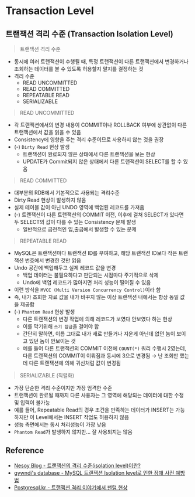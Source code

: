 # Transaction Level

## 트랜잭션 격리 수준 (Transaction Isolation Level)

> 트랜잭션 격리 수준

- 동시에 여러 트랜잭션이 수행될 때, 특정 트랜잭션이 다른 트랜잭션에서 변경하거나 조회하는 데이터를 볼 수 있도록 허용할지 말지를 결정하는 것
- 격리 수준
  - READ UNCOMMITTED
  - READ COMMITTED
  - REPEATABLE READ
  - SERIALIZABLE

> READ UNCOMMITTED

- 각 트랜잭션에서의 변경 내용이 COMMIT이나 ROLLBACK 여부에 상관없이 다른 트랜잭션에서 값을 읽을 수 있음
- Consistency에 영향을 주는 격리 수준이므로 사용하지 않는 것을 권장
- (-) `Dirty Read` 현상 발생
  - 트랜잭션이 완료되지 않은 상태에서 다른 트랜잭션을 보는 현상
  - UPDATE가 Commit되지 않은 상태에서 다른 트랜잭션이 SELECT를 할 수 있음

> READ COMMITTED

- 대부분의 RDB에서 기본적으로 사용되는 격리수준
- Dirty Read 현상이 발생하지 않음
- 실제 테이블 값이 아닌 UNDO 영역에 백업된 레코드를 가져옴
- (-) 트랜잭션이 다른 트랜잭션의 COMMIT 이전, 이후에 걸쳐 SELECT가 있다면 두 SELECT의 값이 다를 수 있는 Consistency 문제 발생
  - 일반적으로 금전적인 입,출금에서 발생할 수 있는 문제

> REPEATABLE READ

- MySQL은 트랜잭션마다 트랜잭션 ID를 부여하고, 해당 트랜잭션 ID보다 작은 트랜잭션 번호에서 변경한 것만 읽음
- Undo 공간에 백업해두고 실제 레코드 값을 변경
  - 백업 데이터는 불필요하다고 판단되는 시점마다 주기적으로 삭제
  - Undo에 백업 레코드가 많아지면 처리 성능이 떨어질 수 있음
- 이런 방식을 `MVCC (Multi Version Concurrency Control)`이라 함
- 즉, 내가 조회한 자료 값을 내가 바꾸지 않는 이상 트랜잭션 내에서는 항상 동일 값을 제공함
- (-) `Phantom Read` 현상 발생
  - 다른 트랜잭션의 변경 작업에 의해 레코드가 보였다 안보였다 하는 현상
  - 이를 막기위해 `쓰기 잠금`을 걸어야 함
  - 간단히 말하면, 이름 그대로 내가 새로 만들거나 지운게 아닌데 없던 놈이 보이고 있던 놈이 안보이는 것
  - 예를 들어 다른 트랜잭션의 COMMIT 이전에 `COUNT(*)` 쿼리 수행시 2였는데, 다른 트랜잭션의 COMMIT이 이뤄짐과 동시에 3으로 변경됨 $\rightarrow$ 난 조회만 했는데 다른 트랜잭션에 의해 귀신처럼 값이 변경됨

> SERIALIZABLE (직렬화)

- 가장 단순한 격리 수준이지만 가장 엄격한 수준
- 트랜잭션이 완료될 때까지 다른 사용자는 그 영역에 해당되는 데이터에 대한 수정 및 입력이 불가능
- 예를 들어, Repeatable Read의 경우 조건을 만족하는 데이터가  INSERT는 가능하지만 이 Level에서는 INSERT 작업도 허용하지 않음
- 성능 측면에서는 동시 처리성능이 가장 낮음
- `Phantom Read`가 발생하지 않지만... 잘 사용되지는 않음

## Reference

- [Nesoy Blog - 트랜잭션의 격리 수준(isolation level)이란?](https://nesoy.github.io/articles/2019-05/Database-Transaction-isolation)
- [gywndi's database - MySQL 트랜잭션 Isolation level로 인한 장애 사전 예방법](https://gywn.net/2012/05/mysql-transaction-isolation-level/)
- [Postgresql.kr - 트랜잭션 격리 이야기에서 팬텀 현상](https://www.postgresql.kr/blog/pg_phantom_read.html)